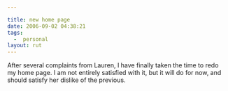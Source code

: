 ```yaml
---

title: new home page
date: 2006-09-02 04:38:21
tags:
  -  personal
layout: rut
---
```


After several complaints from Lauren, I have finally taken the time to redo my home page.  I am not entirely satisfied with it, but it will do for now, and should satisfy her dislike of the previous.

